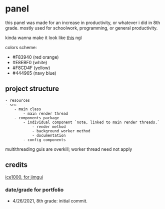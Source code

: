 # panel
this panel was made for an increase in productivity, or whatever i did in 8th grade.  mostly used for schoolwork, programming, or general productivity.

kinda wanna make it look like [this](http://forums.ltheory.com/viewtopic.php?f=30&t=6459) ngl

colors scheme:
- \#F83940 (red orange)
- \#E8EBF0 (white)
- \#F8CD4F (yellow)
- \#444965 (navy blue)

## project structure
```
- resources
- src
    - main class
        - main render thread
    - components package
        - individual component `note, linked to main render threads.`
            - render method
            - background worker method
            - documentation
        - config components
```
multithreading guis are overkill; worker thread need not apply

## credits
[ice1000, for jimgui](https://github.com/ice1000/jimgui)

### date/grade for portfolio
- 4/26/2021, 8th grade: initial commit.
